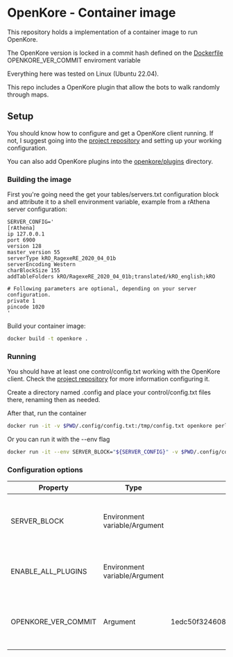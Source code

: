 # OpenKore - Container image

This repository holds a implementation of a container image to run OpenKore.

The OpenKore version is locked in a commit hash defined on the [Dockerfile](Dockerfile) OPENKORE_VER_COMMIT enviroment variable

Everything here was tested on Linux (Ubuntu 22.04).

This repo includes a OpenKore plugin that allow the bots to walk randomly through maps.

## Setup

You should know how to configure and get a OpenKore client running. If not, I suggest going into the [project repository](https://github.com/OpenKore/openkore)
and setting up your working configuration.

You can also add OpenKore plugins into the [openkore/plugins](./openkore/plugins) directory.

### Building the image

First you're going need the get your tables/servers.txt configuration block and attribute it to a shell environment variable, example from a rAthena server configuration:

```text
SERVER_CONFIG='
[rAthena]
ip 127.0.0.1
port 6900
version 128
master_version 55
serverType kRO_RagexeRE_2020_04_01b
serverEncoding Western
charBlockSize 155
addTableFolders kRO/RagexeRE_2020_04_01b;translated/kRO_english;kRO

# Following parameters are optional, depending on your server configuration.
private 1
pincode 1020
'
```

Build your container image:

```bash
docker build -t openkore .
```

### Running

You should have at least one control/config.txt working with the OpenKore client. Check the [project repository](https://github.com/OpenKore/openkore) for more information configuring it.

Create a directory named .config and place your control/config.txt files there, renaming then as needed.

After that, run the container

```bash
docker run -it -v $PWD/.config/config.txt:/tmp/config.txt openkore perl openkore.pl --config=/tmp/config.txt
```

Or you can run it with the --env flag
```bash
docker run -it --env SERVER_BLOCK="${SERVER_CONFIG}" -v $PWD/.config/config.txt:/tmp/config.txt openkore perl openkore.pl --config=/tmp/config.txt
```

### Configuration options

| Property            | Type                          | Default value | Description                                                   |
|---------------------|-------------------------------|---------------|---------------------------------------------------------------|
| SERVER_BLOCK        | Environment variable/Argument |               | Allows inserting a server block into OpenKore configuration   |
| ENABLE_ALL_PLUGINS  | Environment variable/Argument |               | Changes OpenKore configuration to load all plugins            |
| OPENKORE_VER_COMMIT | Argument                      |1edc50f32460846e3a9d9ea58a523fb631b1ab6d| The commit hash to checkout after cloning OpenKore repository |
